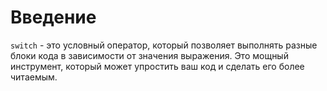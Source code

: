 # Введение

`switch` - это условный оператор, который позволяет выполнять разные блоки кода в зависимости от значения выражения. Это мощный инструмент, который может упростить ваш код и сделать его более читаемым.

